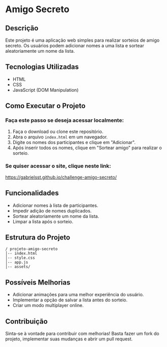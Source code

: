 # Amigo Secreto

## Descrição
Este projeto é uma aplicação web simples para realizar sorteios de amigo secreto. Os usuários podem adicionar nomes a uma lista e sortear aleatoriamente um nome da lista.

## Tecnologias Utilizadas
- HTML
- CSS
- JavaScript (DOM Manipulation)

## Como Executar o Projeto

### Faça este passo se deseja acessar localmente:

1. Faça o download ou clone este repositório.
2. Abra o arquivo `index.html` em um navegador.
3. Digite os nomes dos participantes e clique em "Adicionar".
4. Após inserir todos os nomes, clique em "Sortear amigo" para realizar o sorteio.

### Se quiser acessar o site, clique neste link:
<a href="https://gabrielsst.github.io/challenge-amigo-secreto/">https://gabrielsst.github.io/challenge-amigo-secreto/</a>

## Funcionalidades
- Adicionar nomes à lista de participantes.
- Impedir adição de nomes duplicados.
- Sortear aleatoriamente um nome da lista.
- Limpar a lista após o sorteio.

## Estrutura do Projeto
```
/ projeto-amigo-secreto
│-- index.html
│-- style.css
│-- app.js
│-- assets/
```

## Possíveis Melhorias
- Adicionar animações para uma melhor experiência do usuário.
- Implementar a opção de salvar a lista antes do sorteio.
- Criar um modo multiplayer online.

## Contribuição
Sinta-se à vontade para contribuir com melhorias! Basta fazer um fork do projeto, implementar suas mudanças e abrir um pull request.
